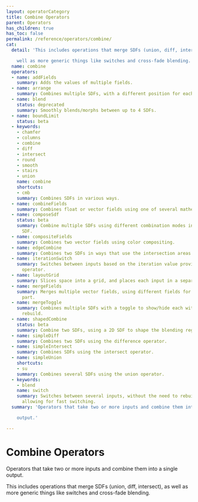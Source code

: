 ```yaml
---
layout: operatorCategory
title: Combine Operators
parent: Operators
has_children: true
has_toc: false
permalink: /reference/operators/combine/
cat:
  detail: 'This includes operations that merge SDFs (union, diff, intersect), as

    well as more generic things like switches and cross-fade blending.'
  name: combine
  operators:
  - name: addFields
    summary: Adds the values of multiple fields.
  - name: arrange
    summary: Combines multiple SDFs, with a different position for each.
  - name: blend
    status: deprecated
    summary: Smoothly blends/morphs between up to 4 SDFs.
  - name: boundLimit
    status: beta
  - keywords:
    - chamfer
    - columns
    - combine
    - diff
    - intersect
    - round
    - smooth
    - stairs
    - union
    name: combine
    shortcuts:
    - cmb
    summary: Combines SDFs in various ways.
  - name: combineFields
    summary: Combines float or vector fields using one of several mathematical operations.
  - name: composeSdf
    status: beta
    summary: Combine multiple SDFs using different combination modes into a single
      SDF.
  - name: compositeFields
    summary: Combines two vector fields using color compositing.
  - name: edgeCombine
    summary: Combines two SDFs in ways that use the intersection areas.
  - name: iterationSwitch
    summary: Switches between inputs based on the iteration value provided by a downstream
      operator.
  - name: layoutGrid
    summary: Slices space into a grid, and places each input in a separate cell.
  - name: mergeFields
    summary: Merges multiple vector fields, using different fields for each vector
      part.
  - name: mergeToggle
    summary: Combines multiple SDFs with a toggle to show/hide each without a shader
      rebuild.
  - name: shapedCombine
    status: beta
    summary: Combine two SDFs, using a 2D SDF to shape the blending region.
  - name: simpleDiff
    summary: Combines two SDFs using the difference operator.
  - name: simpleIntersect
    summary: Combines SDFs using the intersect operator.
  - name: simpleUnion
    shortcuts:
    - su
    summary: Combines several SDFs using the union operator.
  - keywords:
    - blend
    name: switch
    summary: Switches between several inputs, without the need to rebuild the shader,
      allowing for fast switching.
  summary: 'Operators that take two or more inputs and combine them into a single

    output.'

---
```


# Combine Operators

Operators that take two or more inputs and combine them into a single
output.

This includes operations that merge SDFs (union, diff, intersect), as
well as more generic things like switches and cross-fade blending.
